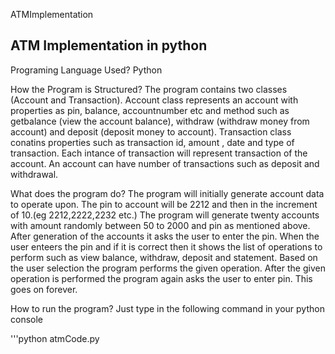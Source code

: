  ATMImplementation
## ATM Implementation in python

Programing Language Used?
 Python

How the Program is Structured?
 The program contains two classes (Account and Transaction). Account class represents an account with properties as pin, balance, accountnumber etc and method such as 
 getbalance (view the account balance), withdraw (withdraw money from account) and deposit (deposit money to account). Transaction class conatins properties such as 
 transaction id, amount , date and type of transaction. Each intance of transaction will represent transaction of the account. An account can have number of 
 transactions such as deposit and withdrawal.

What does the program do?
 The program will initially generate account data to operate upon. The pin to account will be 2212 and then in the increment of 10.(eg 2212,2222,2232 etc.)
 The program will generate twenty accounts with amount randomly between 50 to 2000 and pin as mentioned above. After generation of the accounts it asks the user to 
 enter the pin. When the user enteers the pin and if it is correct then it shows the list of operations to perform such as view balance, withdraw, deposit and 
 statement. Based on the user selection the program performs the given operation. After the given operation is performed the program again asks the user to enter pin.
 This goes on forever.
 
How to run the program?
 Just type in the following command in your python console
 
 '''python atmCode.py
  
